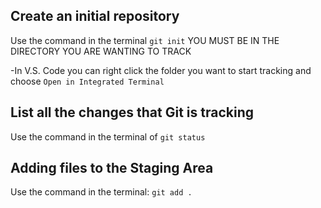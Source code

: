 ## Create an initial repository

Use the command in the terminal `git init` YOU MUST BE IN THE DIRECTORY YOU ARE WANTING TO TRACK

-In V.S. Code you can right click the folder you want to start tracking and choose `Open in Integrated Terminal`

## List all the changes that Git is tracking

Use the command in the terminal of `git status`

## Adding files to the Staging Area

Use the command in the terminal: `git add .`
